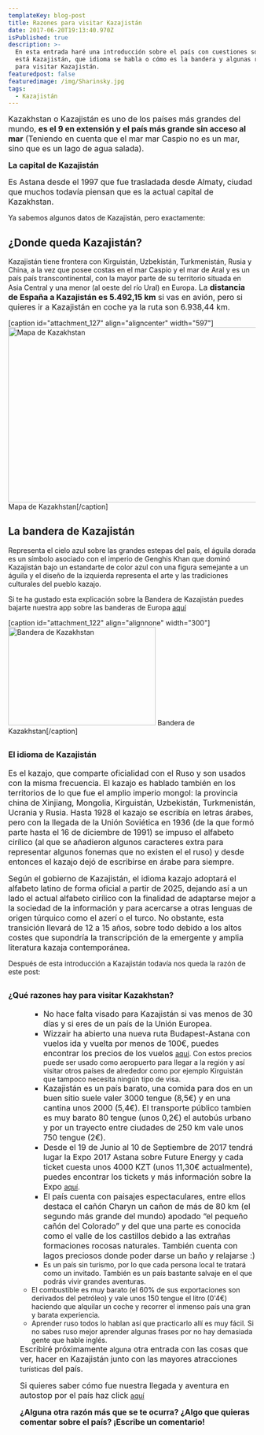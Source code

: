 ```yaml
---
templateKey: blog-post
title: Razones para visitar Kazajistán
date: 2017-06-20T19:13:40.970Z
isPublished: true
description: >-
  En esta entrada haré una introducción sobre el país con cuestiones sobre dónde
  está Kazajistán, que idioma se habla o cómo es la bandera y algunas razones
  para visitar Kazajistán.
featuredpost: false
featuredimage: /img/Sharinsky.jpg
tags:
  - Kazajistán
---
```


<span style="font-size: 1rem;">Kazakhstan o Kazajistán es uno de los países más grandes del mundo, <strong>es el 9 en extensión y el país más grande sin acceso al mar</strong> (Teniendo en cuenta que el mar mar Caspio no es un mar, sino que es un lago de agua salada).</span>

<span style="font-size: 1rem;">
<strong>La capital de Kazajistán</strong></span>

<span style="font-size: 1rem;">Es Astana desde el 1997 que fue trasladada desde Almaty, ciudad que muchos todavía piensan que es la actual capital de Kazakhstan.</span>

Ya sabemos algunos datos de Kazajistán, pero exactamente:

<h2><strong>¿Donde queda Kazajistán?</strong></h2>

Kazajistán tiene frontera con Kirguistán, Uzbekistán, Turkmenistán, Rusia y China, a la vez que posee costas en el mar Caspio y el mar de Aral y es un país país transcontinental, con la mayor parte de su territorio situada en Asia Central y una menor (al oeste del río Ural) en Europa.<span style="font-size: 1rem;">
La <strong>distancia de España a Kazajistán es 5.492,15 km</strong> si vas en avión, pero si quieres ir a Kazajistán en coche ya la ruta son 6.938,44 km.</span>

[caption id="attachment_127" align="aligncenter" width="597"]<img class="wp-image-127" src="http://navegantedelcaos.com/wp-content/uploads/2017/06/Mapa-de-Kazakhstan.png" alt="Mapa de Kazakhstan" width="597" height="356" /> Mapa de Kazakhstan[/caption]

<h2><strong>La bandera de Kazajistán</strong></h2>

Representa el cielo azul sobre las grandes estepas del país, el águila dorada es un símbolo asociado con el imperio de Genghis Khan que dominó Kazajistán bajo un estandarte de color azul con una figura semejante a un águila y el diseño de la izquierda representa
el arte y las tradiciones culturales del pueblo kazajo.

Si te ha gustado esta explicación sobre la Bandera de Kazajistán puedes bajarte nuestra app sobre las banderas de Europa <a href="https://play.google.com/store/apps/details?id=com.almcalle.banderas.europa">aquí</a>

[caption id="attachment_122" align="alignnone" width="300"]<img class="size-medium wp-image-122" src="http://navegantedelcaos.com/wp-content/uploads/2017/06/bandera-kazajistan-300x200.gif" alt="Bandera de Kazakhstan" width="300" height="200" /> Bandera de Kazakhstan[/caption]

<h2><span style="font-size: 1rem;">
<strong>El idioma de Kazajistán </strong></span></h2>

<span style="font-size: 1rem;">Es el kazajo, que comparte oficialidad con el Ruso y son usados con la misma frecuencia. El kazajo es hablado también en los territorios de lo que fue el amplio imperio mongol: la provincia china de Xinjiang, Mongolia, Kirguistán, Uzbekistán, Turkmenistán, Ucrania y Rusia. Hasta 1928 el kazajo se escribía en letras árabes, pero con la llegada de la Unión Soviética en 1936 (de la que formó parte hasta el 16 de diciembre de 1991) se impuso el alfabeto cirílico (al que se añadieron algunos caracteres extra para representar algunos fonemas que no existen el el ruso) y desde entonces el kazajo dejó de escribirse en árabe para siempre.</span>

<span style="font-size: 1rem;">Según el gobierno de Kazajistán, el idioma kazajo adoptará el alfabeto latino de forma oficial a partir de 2025, dejando así a un lado el actual alfabeto cirílico con la finalidad de adaptarse mejor a la sociedad de la información y para acercarse a otras lenguas de origen túrquico como el azerí o el turco. No obstante, esta transición llevará de 12 a 15 años, sobre todo debido a los altos costes que supondría la transcripción de la emergente y amplia literatura kazaja contemporánea.</span>

Después de esta introducción a Kazajistán todavía nos queda la razón de este post:

<h2><span style="font-size: 1rem;"><strong>¿Qué razones hay para visitar Kazakhstan?</strong></span></h2>

<ul>
    <li style="list-style-type: none;">
<ul>
    <li style="list-style-type: none;">
<ul>
    <li><span style="font-size: 1rem;">No hace falta visado para Kazajistán si vas menos de 30 días y si eres de un país de la Unión Europea.</span></li>
    <li><span style="font-size: 1rem;">Wizzair ha abierto una nueva ruta Budapest-Astana con vuelos ida y vuelta por menos de 100€, puedes encontrar los precios de los vuelos </span><a href="https://wizzair.com/es-es/main-page#/booking/select-flight/BUD/TSE">aquí</a>. Con estos precios puede ser usado como aeropuerto para llegar a la región y así visitar otros países de alrededor como por ejemplo Kirguistán que tampoco necesita ningún tipo de visa.</li>
    <li><span style="font-size: 1rem;">Kazajistán es un país barato, una comida para dos en un buen sitio suele valer 3000 tengue (8,5€) y en una cantina unos 2000 (5,4€). El transporte público tambien es muy barato 80 tengue (unos 0,2€) el autobús urbano y por un trayecto entre ciudades de 250 km vale unos 750 tengue (2€).</span></li>
    <li><span style="font-size: 1rem;">Desde el 19 de Junio al 10 de Septiembre de 2017 tendrá lugar la Expo 2017 Astana sobre Future Energy y cada ticket cuesta unos 4000 KZT (unos 11,30€ actualmente), puedes encontrar los tickets y más información sobre la Expo </span><a href="https://tickets.expo2017astana.com/en#buy-ticket">aquí</a>.</li>
    <li><span style="font-size: 1rem;">El país cuenta con paisajes espectaculares, entre ellos destaca el cañón Charyn un cañon de más de 80 km (el segundo más grande del mundo) apodado “el pequeño cañón del Colorado” y del que una parte es conocida como el valle de los castillos debido a las extrañas formaciones rocosas naturales. También cuenta con lagos preciosos donde poder darse un baño y relajarse :)</span></li>
</ul>
</li>
</ul>
<ul>
    <li style="list-style-type: none;">
<ul>
    <li>Es un país sin turismo, por lo que cada persona local te tratará como un invitado. También es un país bastante salvaje en el que podrás vivir grandes aventuras.</li>
</ul>
</li>
</ul>
<ul>
    <li>El combustible es muy barato (el 60% de sus exportaciones son derivados del petróleo) y vale unos 150 tengue el litro (0'4€) haciendo que alquilar un coche y recorrer el inmenso país una gran y barata experiencia.</li>
    <li>Aprender ruso todos lo hablan así que practicarlo allí es muy fácil. Si no sabes ruso mejor aprender algunas frases por no hay demasiada gente que hable inglés.</li>
</ul>
<span style="font-size: 1rem;">Escribiré próximamente </span>alguna<span style="font-size: 1rem;"> otra entrada con las cosas que ver, hacer en Kazajistán junto con las mayores atracciones </span>turísticas<span style="font-size: 1rem;"> del país.</span>

<span style="font-size: 1rem;">Si quieres saber cómo fue nuestra llegada y aventura en autostop por el país haz click </span><a href="http://navegantedelcaos.com/llegada-a-kazajistan/">aquí</a>

<strong style="font-size: 1rem;">¿Alguna otra razón más que se te ocurra? ¿Algo que quieras comentar sobre el país? ¡Escribe un comentario!</strong></li>
